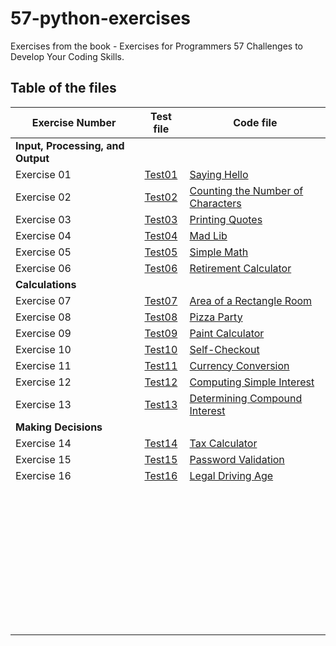 # 57-python-exercises

Exercises from the book - Exercises for Programmers 57 Challenges to Develop Your Coding Skills.

## Table of the files

| Exercise Number  | Test file  | Code file  |
|---|:---:|---|
|   **Input, Processing, and Output**   |
| Exercise 01  | [Test01](tests/test_exercise01.py)  | [Saying Hello](exercises/exercise01.py)  |
| Exercise 02  | [Test02](tests/test_exercise02.py)  | [Counting the Number of Characters](exercises/exercise02.py)  |
| Exercise 03  | [Test03](tests/test_exercise03.py)  | [Printing Quotes](exercises/exercise03.py)  |
| Exercise 04  | [Test04](tests/test_exercise04.py)  | [Mad Lib](exercises/exercise04.py)  |
| Exercise 05  | [Test05](tests/test_exercise05.py)  | [Simple Math](exercises/exercise05.py)  |
| Exercise 06  | [Test06](tests/test_exercise06.py)  | [Retirement Calculator](exercises/exercise06.py)  |
|   **Calculations**   |
| Exercise 07  | [Test07](tests/test_exercise07.py)  | [Area of a Rectangle Room](exercises/exercise07.py)  |
| Exercise 08  | [Test08](tests/test_exercise08.py)  | [Pizza Party](exercises/exercise08.py)  |
| Exercise 09  | [Test09](tests/test_exercise09.py)  | [Paint Calculator](exercises/exercise09.py)  |
| Exercise 10  | [Test10](tests/test_exercise10.py)  | [Self-Checkout](exercises/exercise10.py)  |
| Exercise 11  | [Test11](tests/test_exercise11.py)  | [Currency Conversion](exercises/exercise11.py)  |
| Exercise 12  | [Test12](tests/test_exercise12.py)  | [Computing Simple Interest](exercises/exercise12.py)  |
| Exercise 13  | [Test13](tests/test_exercise13.py)  | [Determining Compound Interest](exercises/exercise13.py)  |
|   **Making Decisions**   |
| Exercise 14  | [Test14](tests/test_exercise14.py)  | [Tax Calculator](exercises/exercise14.py)  |
| Exercise 15  | [Test15](tests/test_exercise15.py)  | [Password Validation](exercises/exercise15.py)  |
| Exercise 16  | [Test16](tests/test_exercise16.py)  | [Legal Driving Age](exercises/exercise16.py)  |
|   |   |   |
|   |   |   |
|   |   |   |
|   |   |   |
|   |   |   |
|   |   |   |
|   |   |   |
|   |   |   |
|   |   |   |
|   |   |   |
|   |   |   |
|   |   |   |
|   |   |   |
|   |   |   |
|   |   |   |
|   |   |   |
|   |   |   |
|   |   |   |
|   |   |   |
|   |   |   |
|   |   |   |
|   |   |   |
|   |   |   |
|   |   |   |
|   |   |   |
|   |   |   |
|   |   |   |
|   |   |   |
|   |   |   |
|   |   |   |
|   |   |   |
|   |   |   |
|   |   |   |
|   |   |   |
|   |   |   |
|   |   |   |
|   |   |   |
|   |   |   |
|   |   |   |
|   |   |   |